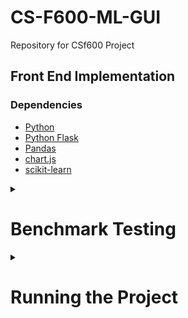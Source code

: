 # CS-F600-ML-GUI
Repository for CSf600 Project

## Front End Implementation
### Dependencies
- [Python](https://www.python.org/downloads/)
- [Python Flask](https://flask.palletsprojects.com/en/2.3.x/)
- [Pandas](https://pandas.pydata.org/)
- [chart.js](https://www.chartjs.org/)
- [scikit-learn](https://scikit-learn.org/stable/install.html#installation-instructions)

<details>
<summary><h1>Benchmark Testing</h1></summary>

## Benchmark Requirements
The requirements for this benchmark testing are as follows:
1. The website must be able to display an HTML front page.
2. The user must be able to upload a .csv file to the website.
3. This csv file's contents should be displayed as a simple graph to the front end.
4. This csv file should not be stored on the server.


# 1. Python Flask
The first benchmark test for this project utilizes [Python Flask](https://flask.palletsprojects.com/en/2.3.x/).

## Prerequisites
### Python
[Python](https://www.python.org/downloads/) is required to run this project. This project was built utilizing Python 3.11.


### Creating a Virtual Environment
It is recommended that users create a [Python Virtual Environment](https://docs.python.org/3/library/venv.html) to run this project. The link for installing Python Flask also contains instructions for setting up a virtual environment.


### Installing Dependencies
- [Python Flask](https://flask.palletsprojects.com/en/2.3.x/installation/) will install Flask and the required dependencies. It is installed via the command: `pip install Flask`
- [Pandas](https://pandas.pydata.org/): `pip install pandas`
- [Matplotlib](https://matplotlib.org/): `python -m pip install -U matplotlib`
- [locust](https://docs.locust.io/en/stable/what-is-locust.html): This is the library used for stress testing the server.


## Running the Project
### Activating the Project
On command line, navigate to the directory that contains `app.py`. The following command will start the project:
`flask run`

This will open up the app on `http://127.0.0.1:5000` (unless changed by the user).

If app.py is renamed to something else, the command to run the project will change to:
`flask --app name_of_python_file run`

When running a file with this benchmark, please use `test.csv`. The code used to create the graph image does not support `dummy.csv`, as it is strictly an x-y line graph.

For running the `locust.py` simple stress test, open a terminal and navigate to the same directory as `locust.py`. While the server is running, type the following command: `locust -f locust.py --headless -u # -r # -t #m --html locust_report.html`
- -u: is the number of concurrent users
- -r: is the spawn rate of users per second
- -t: the duration of the test
- `--html locust_report`: specifies the stress test output file.


# 2. NodeJS
The first benchmark test for this project follows [NodeJS](https://nodejs.org/en). The primary resources used by the team for learning are listed below.
- https://nodejs.org/en
- https://www.w3schools.com/nodejs/nodejs_intro.asp
- https://www.tutorialspoint.com/nodejs/index.htm

## Prerequisites
### NodeJS
[Node JS](https://nodejs.org/en) is required to run this project.
[Express JS](https://expressjs.com/) is required to run this Project.


### Packages
- file system (fs): `npm install fs`
- [multer](https://expressjs.com/en/resources/middleware/multer.html): `npm install multer`
- [Express JS](https://expressjs.com/):`npm install expressjs`
- [papaparser](https://www.papaparse.com/): `npm install papaparser`
- [chart.js](https://www.chartjs.org/): `npm install chart.js` (include  <script src="https://cdn.jsdelivr.net/npm/chart.js"></script> in html file)
- [artillery.io](https://www.npmjs.com/package/artillery) :`sudo npm install -g artillery`


## Running the Project
### Activating the Project
  - download index.html and mytestserver.js
  - install all packages above
  - store both html and js file in same directory
  - open terminal into directory storing files
  - activate server using 'node mytestserver.js'
  - open webroswer and access website by entering "localhost:8080/"

### NodejS Stress Testing
 Stress testing was done using the artillery package [https://www.artillery.io/] using the quick testing function

 - Make sure to have artillery installed on machince
 - start nodejs server with node mytestserver.js
 - initialize artillery test using the following line in the terminal:
`artillery quick --count [insert virtual user count here] --num [insert http call count per user here]  http://localhost:8080/`


## Benchmark Requirements
The requirements for this benchmark testing are as follows:
1. The website must be able to display an HTML front page.
2. The user must be able to upload a .csv file to the website.
3. This csv file's contents should be displayed as a simple graph to the front end.
4. This csv file should not be stored on the server.

# 3. NodeJS / Python
The final benchmark test attempts to implement a NodeJS map that can communicate with a Python Flask server on the side.


## Prerequisites
### Python Dependencies
This implementation does not contain any new Python dependencies compared to the above implementation of Python Flask.
- [Python](https://www.python.org/downloads/)
- [Python Flask](https://flask.palletsprojects.com/en/2.3.x/)
- [Pandas](https://pandas.pydata.org/)
- [Matplotlib](https://matplotlib.org/): `python -m pip install -U matplotlib`


### NodeJS Dependencies
Note: Ensure you are in the working directory (the directory that contains the files `flask_server.py` and `app.js`) before installing the NodeJS dependencies.
- [NodeJS and npm](https://nodejs.org/en/download)
- [Express](https://expressjs.com/en/starter/installing.html): `npm install express`
- [cors](https://expressjs.com/en/resources/middleware/cors.html): `npm install cors`
- [multer](https://expressjs.com/en/resources/middleware/multer.html): `npm install multer`
- [papaparser](https://www.papaparse.com/): `npm install papaparser`
- [chart.js](https://www.chartjs.org/): `npm install chart.js`
- [request-promise](https://www.npmjs.com/package/request-promise): `npm install request-promise` DO NOTE: This library is deprecated, and the script using it will be changed to remove it!


## Running the Project
### Activating the Project
Open 2 separate terminals. In both terminals, navigate to the working directory where `flask_server.py` and `app.js` are located. This should be `/benchmarks/node_flask`.

Once there, install the NodeJS dependencies. These should store in the `node_modules` directory in the project. Ensure that the version of your packages that you have installed match the version found within `package.json`.

Once the additional dependencies have been installed, it is time to activate the servers. In one terminal, you will activate the flask server by calling: `flask run -p 8001` to have the server listen on port 8001. To activate the NodeJS server, call `node app` in the other terminal. This will allow you to see the webpage at `127.0.0.1:5000`.

Do note that this implementation uses NodeJS to host the web server. When a file is uploaded, the buffered contents are sent to Python Flask at `127.0.0.1:8001/transfer` to simulate what might occur in the full program. The information is changed into a useable format and stored into a pandas data frame. This data frame is resolved in JSON format back to the NodeJS and is displayed in the console once the request is finished. NodeJS also parses the csv file to display the graph contents on the screen.
</details>


<details>
<summary><h1>Running the Project</h1></summary>
<h2>Deployment Installation</h2>

For ease of installation, we recommend using [Anaconda](https://www.anaconda.com/download) for managing the packages for this project:
`conda create -n myenv`

Once the environment is created, download the following dependencies:
`conda install flask`
`conda install pandas`
`conda install scikit-learn`
`conda install matplotlib`
`npm install chart.js`
>If using a remote Linux server, ensure that Anaconda is installed on your account. If it is not, be sure to use wget to get the latest version of Anaconda to install it before attempting to create an environment for this project.

Once the required dependencies are installed in the virtual environment, download or clone a copy of the this repository.
>If you choose to download a .zip file of this repository, you can use scp to transfer the file to the Linux server.

On command line (Windows Shell, Visual Studio, Terminal Emulator in Linux) navigate to `./CS-F600-ML-GUI/website`, where the `app.py` file is located. To run, use the following command: `flask run --host=0.0.0.0 --port=6002`.

<h2>Installation on Personal Machine</h2>

- Clone the repository `gh repo clone TAWinterton2/CS-F600-ML-GUI` in directory of your choice.

- On command line (Windows Shell, Visual Studio, Terminal Emulator in Linux) navigate to `./CS-F600-ML-GUI/website`, where the `app.py` file is located.

- run the app by using the command: `flask run`

- This will open up the app on `http://127.0.0.1:5000` (unless changed by the user).

- If app.py is renamed to something else, the command to run the project will change to: `flask --app name_of_python_file run`

- To run the server in debug mode, use the command `flask run --debug`
